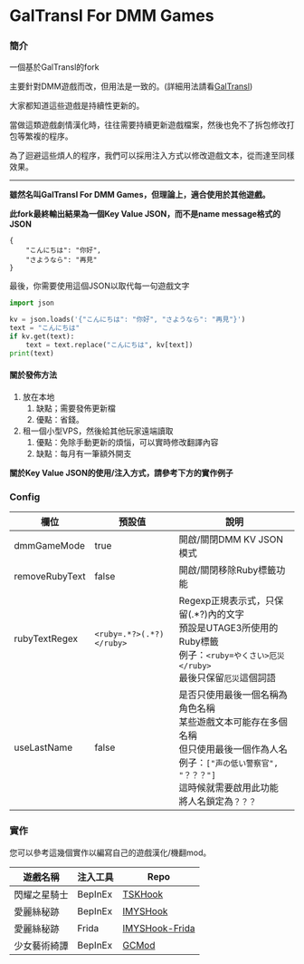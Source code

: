 ﻿# GalTransl For DMM Games

### 簡介

一個基於GalTransl的fork

主要針對DMM遊戲而改，但用法是一致的。(詳細用法請看[GalTransl](https://github.com/xd2333/GalTransl/blob/main/README.md))

大家都知道這些遊戲是持續性更新的。

當做這類遊戲劇情漢化時，往往需要持續更新遊戲檔案，然後也免不了拆包修改打包等繁複的程序。

為了迴避這些煩人的程序，我們可以採用注入方式以修改遊戲文本，從而達至同樣效果。

---

**雖然名叫GalTransl For DMM Games，但理論上，適合使用於其他遊戲。**

**此fork最終輸出結果為一個Key Value JSON，而不是name message格式的JSON**

```
{
    "こんにちは": "你好",
    "さようなら": "再見"
}
```

最後，你需要使用這個JSON以取代每一句遊戲文字

```python
import json

kv = json.loads('{"こんにちは": "你好", "さようなら": "再見"}')
text = "こんにちは"
if kv.get(text):
    text = text.replace("こんにちは", kv[text])
print(text)
```

#### 關於發佈方法

1. 放在本地
    1. 缺點；需要發佈更新檔
    2. 優點：省錢。
2. 租一個小型VPS，然後給其他玩家遠端讀取
    1. 優點：免除手動更新的煩惱，可以實時修改翻譯內容
    2. 缺點：每月有一筆額外開支

**關於Key Value JSON的使用/注入方式，請參考下方的實作例子**

### Config

| 欄位             | 預設值                      | 說明                                                                                                               |
|----------------|--------------------------|------------------------------------------------------------------------------------------------------------------|
| dmmGameMode    | true                     | 開啟/關閉DMM KV JSON 模式                                                                                              |
| removeRubyText | false                    | 開啟/關閉移除Ruby標籤功能                                                                                                  |
| rubyTextRegex  | `<ruby=.*?>(.*?)</ruby>` | Regexp正規表示式，只保留(.*?)內的文字<br/>預設是UTAGE3所使用的Ruby標籤<br/>例子：`<ruby=やくさい>厄災</ruby>`<br/>最後只保留`厄災`這個詞語                 |
| useLastName    | false                    | 是否只使用最後一個名稱為角色名稱<br/>某些遊戲文本可能存在多個名稱<br/>但只使用最後一個作為人名<br/>例子：`["声の低い警察官", "？？？"]`<br/>這時候就需要啟用此功能<br/>將人名鎖定為`？？？` |

### 實作

您可以參考這幾個實作以編寫自己的遊戲漢化/機翻mod。

| 遊戲名稱   | 注入工具    | Repo                                                            |
|--------|---------|-----------------------------------------------------------------|
| 閃耀之星騎士 | BepInEx | [TSKHook](https://github.com/TSKModding/TSKHook)                |
| 愛麗絲秘跡  | BepInEx | [IMYSHook](https://github.com/IrisMystery/IMYSHook)             |
| 愛麗絲秘跡  | Frida   | [IMYSHook-Frida](https://github.com/IrisMystery/IMYSHook-frida) |
| 少女藝術綺譚 | BepInEx | [GCMod](https://github.com/anosu/GCMod)                         |